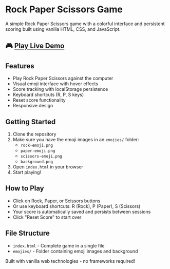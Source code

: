 # Rock Paper Scissors Game

A simple Rock Paper Scissors game with a colorful interface and persistent scoring built using vanilla HTML, CSS, and JavaScript.

## 🎮 [Play Live Demo](https://rockyv1.netlify.app)

## Features

- Play Rock Paper Scissors against the computer
- Visual emoji interface with hover effects
- Score tracking with localStorage persistence
- Keyboard shortcuts (R, P, S keys)
- Reset score functionality
- Responsive design

## Getting Started

1. Clone the repository
2. Make sure you have the emoji images in an `emojies/` folder:
   - `rock-emoji.png`
   - `paper-emoji.png` 
   - `scissors-emoji.png`
   - `background.png`
3. Open `index.html` in your browser
4. Start playing!

## How to Play

- Click on Rock, Paper, or Scissors buttons
- Or use keyboard shortcuts: R (Rock), P (Paper), S (Scissors)
- Your score is automatically saved and persists between sessions
- Click "Reset Score" to start over

## File Structure

- `index.html` - Complete game in a single file
- `emojies/` - Folder containing emoji images and background

Built with vanilla web technologies - no frameworks required!
